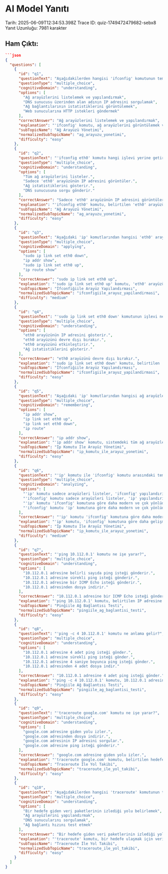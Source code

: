 # AI Model Yanıtı

Tarih: 2025-06-09T12:34:53.398Z
Trace ID: quiz-1749472479682-sebx8
Yanıt Uzunluğu: 7981 karakter

## Ham Çıktı:
```json
```json
{
  "questions": [
    {
      "id": "q1",
      "questionText": "Aşağıdakilerden hangisi 'ifconfig' komutunun temel kullanım amaçlarından biridir?",
      "questionType": "multiple_choice",
      "cognitiveDomain": "understanding",
      "options": [
        "Ağ arayüzlerini listelemek ve yapılandırmak",
        "DNS sunucusu üzerinden alan adının IP adresini sorgulamak",
        "Ağ bağlantılarının istatistiklerini görüntülemek",
        "Web sunucularına HTTP istekleri göndermek"
      ],
      "correctAnswer": "Ağ arayüzlerini listelemek ve yapılandırmak",
      "explanation": "'ifconfig' komutu, ağ arayüzlerini görüntülemek ve yapılandırmak için kullanılır. Diğer seçenekler farklı komutların işlevleridir (nslookup, netstat, curl).",
      "subTopicName": "Ağ Arayüzü Yönetimi",
      "normalizedSubTopicName": "ag_arayuzu_yonetimi",
      "difficulty": "easy"
    },
    {
      "id": "q2",
      "questionText": "'ifconfig eth0' komutu hangi işlevi yerine getirir?",
      "questionType": "multiple_choice",
      "cognitiveDomain": "understanding",
      "options": [
        "Tüm ağ arayüzlerini listeler.",
        "Sadece 'eth0' arayüzünün IP adresini görüntüler.",
        "Ağ istatistiklerini gösterir.",
        "DNS sunucusuna sorgu gönderir."
      ],
      "correctAnswer": "Sadece 'eth0' arayüzünün IP adresini görüntüler.",
      "explanation": "'ifconfig eth0' komutu, belirtilen 'eth0' arayüzünün IP adresini görüntülemek için kullanılır. Genel ağ arayüzlerini listelemek için sadece 'ifconfig' kullanılır.",
      "subTopicName": "Ağ Arayüzü Yönetimi",
      "normalizedSubTopicName": "ag_arayuzu_yonetimi",
      "difficulty": "easy"
    },
    {
      "id": "q3",
      "questionText": "Aşağıdaki 'ip' komutlarından hangisi 'eth0' arayüzünü etkinleştirmek için kullanılır?",
      "questionType": "multiple_choice",
      "cognitiveDomain": "applying",
      "options": [
        "sudo ip link set eth0 down",
        "ip addr show",
        "sudo ip link set eth0 up",
        "ip route show"
      ],
      "correctAnswer": "sudo ip link set eth0 up",
      "explanation": "'sudo ip link set eth0 up' komutu, 'eth0' arayüzünü etkinleştirmek için kullanılır. 'down' seçeneği arayüzü devre dışı bırakır.",
      "subTopicName": "İfconfiğiile Arayüz Yapılandırması",
      "normalizedSubTopicName": "ifconfigiile_arayuz_yapilandirmasi",
      "difficulty": "medium"
    },
    {
      "id": "q4",
      "questionText": "'sudo ip link set eth0 down' komutunun işlevi nedir?",
      "questionType": "multiple_choice",
      "cognitiveDomain": "understanding",
      "options": [
        "eth0 arayüzünün IP adresini gösterir.",
        "eth0 arayüzünü devre dışı bırakır.",
        "eth0 arayüzünü etkinleştirir.",
        "Ağ istatistiklerini gösterir."
      ],
      "correctAnswer": "eth0 arayüzünü devre dışı bırakır.",
      "explanation": "'sudo ip link set eth0 down' komutu, belirtilen 'eth0' ağ arayüzünü devre dışı bırakmak için kullanılır.",
      "subTopicName": "İfconfiğiile Arayüz Yapılandırması",
      "normalizedSubTopicName": "ifconfigiile_arayuz_yapilandirmasi",
      "difficulty": "easy"
    },
    {
      "id": "q5",
      "questionText": "Aşağıdaki 'ip' komutlarından hangisi ağ arayüzlerini listelemek için kullanılır?",
      "questionType": "multiple_choice",
      "cognitiveDomain": "remembering",
      "options": [
        "ip addr show",
        "ip link set eth0 up",
        "ip link set eth0 down",
        "ip route"
      ],
      "correctAnswer": "ip addr show",
      "explanation": "'ip addr show' komutu, sistemdeki tüm ağ arayüzlerini listelemek için kullanılır.",
      "subTopicName": "İp Komutu İle Arayüz Yönetimi",
      "normalizedSubTopicName": "ip_komutu_ile_arayuz_yonetimi",
      "difficulty": "easy"
    },
    {
      "id": "q6",
      "questionText": "'ip' komutu ile 'ifconfig' komutu arasındaki temel fark nedir?",
      "questionType": "multiple_choice",
      "cognitiveDomain": "analyzing",
      "options": [
        "'ip' komutu sadece arayüzleri listeler, 'ifconfig' yapılandırır.",
        "'ifconfig' komutu sadece arayüzleri listeler, 'ip' yapılandırır.",
        "'ip' komutu 'ifconfig' komutuna göre daha modern ve çok yönlüdür.",
        "'ifconfig' komutu 'ip' komutuna göre daha modern ve çok yönlüdür."
      ],
      "correctAnswer": "'ip' komutu 'ifconfig' komutuna göre daha modern ve çok yönlüdür.",
      "explanation": "'ip' komutu, 'ifconfig' komutuna göre daha gelişmiş özelliklere sahip ve daha modern bir alternatiftir. Daha fazla yapılandırma seçeneği sunar.",
      "subTopicName": "İp Komutu İle Arayüz Yönetimi",
      "normalizedSubTopicName": "ip_komutu_ile_arayuz_yonetimi",
      "difficulty": "medium"
    },
    {
      "id": "q7",
      "questionText": "'ping 10.112.0.1' komutu ne işe yarar?",
      "questionType": "multiple_choice",
      "cognitiveDomain": "understanding",
      "options": [
        "10.112.0.1 adresine belirli sayıda ping isteği gönderir.",
        "10.112.0.1 adresine sürekli ping isteği gönderir.",
        "10.112.0.1 adresine bir ICMP Echo isteği gönderir.",
        "10.112.0.1 adresinden dosya indirir."
      ],
      "correctAnswer": "10.112.0.1 adresine bir ICMP Echo isteği gönderir.",
      "explanation": "'ping 10.112.0.1' komutu, belirtilen IP adresine bir ICMP Echo isteği göndererek ağ bağlantısının olup olmadığını test eder.",
      "subTopicName": "Pinğiile Ağ Bağlantısı Testi",
      "normalizedSubTopicName": "pingiile_ag_baglantisi_testi",
      "difficulty": "easy"
    },
    {
      "id": "q8",
      "questionText": "'ping -c 4 10.112.0.1' komutu ne anlama gelir?",
      "questionType": "multiple_choice",
      "cognitiveDomain": "understanding",
      "options": [
        "10.112.0.1 adresine 4 adet ping isteği gönder.",
        "10.112.0.1 adresine sürekli ping isteği gönder.",
        "10.112.0.1 adresine 4 saniye boyunca ping isteği gönder.",
        "10.112.0.1 adresinden 4 adet dosya indir."
      ],
      "correctAnswer": "10.112.0.1 adresine 4 adet ping isteği gönder.",
      "explanation": "'ping -c 4 10.112.0.1' komutu, 10.112.0.1 adresine toplamda 4 adet ping isteği göndereceği anlamına gelir. '-c' parametresi gönderilecek ping sayısını belirtir.",
      "subTopicName": "Pinğiile Ağ Bağlantısı Testi",
      "normalizedSubTopicName": "pingiile_ag_baglantisi_testi",
      "difficulty": "easy"
    },
    {
      "id": "q9",
      "questionText": "'traceroute google.com' komutu ne işe yarar?",
      "questionType": "multiple_choice",
      "cognitiveDomain": "understanding",
      "options": [
        "google.com adresine giden yolu izler.",
        "google.com adresinden dosya indirir.",
        "google.com adresinin IP adresini sorgular.",
        "google.com adresine ping isteği gönderir."
      ],
      "correctAnswer": "google.com adresine giden yolu izler.",
      "explanation": "'traceroute google.com' komutu, belirtilen hedefe (google.com) giden yolun hangi ağ cihazları üzerinden geçtiğini gösterir.",
      "subTopicName": "Traceroute İle Yol Takibi",
      "normalizedSubTopicName": "traceroute_ile_yol_takibi",
      "difficulty": "easy"
    },
    {
      "id": "q10",
      "questionText": "Aşağıdakilerden hangisi 'traceroute' komutunun temel işlevidir?",
      "questionType": "multiple_choice",
      "cognitiveDomain": "understanding",
      "options": [
        "Bir hedefe giden veri paketlerinin izlediği yolu belirlemek",
        "Ağ arayüzlerini yapılandırmak",
        "DNS sunucularını sorgulamak",
        "Ağ bağlantı hızını test etmek"
      ],
      "correctAnswer": "Bir hedefe giden veri paketlerinin izlediği yolu belirlemek",
      "explanation": "'traceroute' komutu, bir hedefe ulaşmak için veri paketlerinin hangi ağ cihazlarından geçtiğini göstererek yol takibi yapar.",
      "subTopicName": "Traceroute İle Yol Takibi",
      "normalizedSubTopicName": "traceroute_ile_yol_takibi",
      "difficulty": "easy"
    }
  ]
}
```
```
